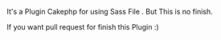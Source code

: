 It's a Plugin Cakephp for using Sass File . But This is no finish. 

If you want pull request for finish this Plugin :)
